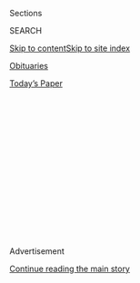 <div id="app">

<div>

<div>

<div>

<div class="NYTAppHideMasthead css-1q2w90k e1suatyy0">

<div class="section css-ui9rw0 e1suatyy2">

<div class="css-eph4ug er09x8g0">

<div class="css-6n7j50">

</div>

<span class="css-1dv1kvn">Sections</span>

<div class="css-10488qs">

<span class="css-1dv1kvn">SEARCH</span>

</div>

[Skip to content](#site-content)[Skip to site
index](#site-index)

</div>

<div id="masthead-section-label" class="css-1wr3we4 eaxe0e00">

[Obituaries](https://www.nytimes.com/section/obituaries)

</div>

<div class="css-10698na e1huz5gh0">

</div>

</div>

<div id="masthead-bar-one" class="section hasLinks css-15hmgas e1csuq9d3">

<div class="css-uqyvli e1csuq9d0">

</div>

<div class="css-1uqjmks e1csuq9d1">

</div>

<div class="css-9e9ivx">

[](https://myaccount.nytimes.com/auth/login?response_type=cookie&client_id=vi)

</div>

<div class="css-1bvtpon e1csuq9d2">

[Today’s
Paper](https://www.nytimes.com/section/todayspaper)

</div>

</div>

</div>

</div>

<div data-aria-hidden="false">

<div id="site-content" data-role="main">

<div>

<div class="css-1aor85t" style="opacity:0.000000001;z-index:-1;visibility:hidden">

<div class="css-1hqnpie">

<div class="css-epjblv">

<span class="css-17xtcya">[Obituaries](/section/obituaries)</span><span class="css-x15j1o">|</span><span class="css-fwqvlz">Wilford
Brimley, ‘Cocoon’ Star and Quaker Oats Pitchman, Is Dead at
85</span>

</div>

<div class="css-k008qs">

<div class="css-1iwv8en">

<span class="css-18z7m18"></span>

<div>

</div>

</div>

<span class="css-1n6z4y">https://nyti.ms/3jWEk6d</span>

<div class="css-1705lsu">

<div class="css-4xjgmj">

<div class="css-4skfbu" data-role="toolbar" data-aria-label="Social Media Share buttons, Save button, and Comments Panel with current comment count" data-testid="share-tools">

  - 
  - 
  - 
  - 
    
    <div class="css-6n7j50">
    
    </div>

  - 
  - 

</div>

</div>

</div>

</div>

</div>

</div>

<div id="NYT_TOP_BANNER_REGION" class="css-13pd83m">

</div>

<div id="top-wrapper" class="css-1sy8kpn">

<div id="top-slug" class="css-l9onyx">

Advertisement

</div>

[Continue reading the main
story](#after-top)

<div class="ad top-wrapper" style="text-align:center;height:100%;display:block;min-height:250px">

<div id="top" class="place-ad" data-position="top" data-size-key="top">

</div>

</div>

<div id="after-top">

</div>

</div>

<div>

<div id="sponsor-wrapper" class="css-1hyfx7x">

<div id="sponsor-slug" class="css-19vbshk">

Supported by

</div>

[Continue reading the main
story](#after-sponsor)

<div id="sponsor" class="ad sponsor-wrapper" style="text-align:center;height:100%;display:block">

</div>

<div id="after-sponsor">

</div>

</div>

<div class="css-186x18t">

</div>

<div class="css-1vkm6nb ehdk2mb0">

# Wilford Brimley, ‘Cocoon’ Star and Quaker Oats Pitchman, Is Dead at 85

</div>

Recognizable by his walrus mustache, the actor specialized in playing
cantankerous characters in “Absence of Malice,” “The Natural” and other
films.

<div class="css-79elbk" data-testid="photoviewer-wrapper">

<div class="css-z3e15g" data-testid="photoviewer-wrapper-hidden">

</div>

<div class="css-1a48zt4 ehw59r15" data-testid="photoviewer-children">

![<span class="css-16f3y1r e13ogyst0" data-aria-hidden="true">Wilford
Brimley in a scene from “Absence of Malice.” “I’m never the leading
man,” he said in 1993. “I never get the girl. And I never get to take
my shirt
off.”</span><span class="css-cnj6d5 e1z0qqy90" itemprop="copyrightHolder"><span class="css-1ly73wi e1tej78p0">Credit...</span><span><span>Columbia
Pictures</span></span></span>](https://static01.nyt.com/images/2020/08/03/world/00brimley/00brimley-articleLarge-v2.jpg?quality=75&auto=webp&disable=upscale)

</div>

</div>

<div class="css-18e8msd">

<div class="css-vp77d3 epjyd6m0">

<div class="css-1baulvz">

By [<span class="css-1baulvz last-byline" itemprop="name">William
Grimes</span>](https://www.nytimes.com/by/william-grimes)

</div>

</div>

  - 
    
    <div class="css-ld3wwf e16638kd2">
    
    Aug. 1,
    2020
    
    </div>

  - 
    
    <div class="css-4xjgmj">
    
    <div class="css-d8bdto" data-role="toolbar" data-aria-label="Social Media Share buttons, Save button, and Comments Panel with current comment count" data-testid="share-tools">
    
      - 
      - 
      - 
      - 
        
        <div class="css-6n7j50">
        
        </div>
    
      - 
      - 
    
    </div>
    
    </div>

</div>

</div>

<div class="section meteredContent css-1r7ky0e" name="articleBody" itemprop="articleBody">

<div class="css-1fanzo5 StoryBodyCompanionColumn">

<div class="css-53u6y8">

Wilford Brimley, a portly actor with a walrus mustache who found his
niche playing cantankerous coots in “Absence of Malice,” “The Natural,”
“Cocoon” and other films, died on Saturday in a hospital in St.
George, Utah. He was 85.

He had been sick for two months with a kidney ailment, said his agent,
Lynda Bensky.

Mr. Brimley had played the Walton Mountain resident Horace Brimley in a
recurring role on the television series “The Waltons” when Michael
Douglas, the producer of “The China Syndrome,” gave him his breakthrough
role: Ted Spindler, an assistant engineer at a nuclear plant.

In the film’s climactic scene, in which he is being interviewed by a
crusading television reporter played by Jane Fonda, Mr. Brimley
delivered an impassioned defense of his boss (Jack Lemmon), who had
precipitated a crisis to draw public attention to defects at the plant.

In an article for The New York Times singling out Mr. Brimley as a
talent to watch, Janet Maslin called him “the mustachioed man who very
nearly steals the ending of ‘China Syndrome’ from Jane Fonda.”

</div>

</div>

<div class="css-1fanzo5 StoryBodyCompanionColumn">

<div class="css-53u6y8">

Mr. Brimley followed up with a small but memorable performance as a
pugnacious district attorney in [“Absence of
Malice”](https://www.youtube.com/watch?v=btqBJJF2yvE "Brimley in \"Absence of Malice\"")
and with supporting roles in “The Natural,” as the put-upon manager of a
losing baseball team, and “The Firm,” in which he played the sinister
head of security at an unsavory law firm.

In Ron Howard’s 1985 fantasy film “Cocoon,” Mr. Brimley delivered one of
his most engaging performances, as a Florida retiree who, with Don
Ameche and Hume Cronyn, regains his youth after swimming in a magic
pool.

“Wilford’s a testy guy, not an easy guy to work with all the time, but
he has great instincts,” Mr. Howard told The Times in 1985. “Many of his
scenes were totally improvised.”

</div>

</div>

<div class="css-cfo9c3">

</div>

<div class="css-1fanzo5 StoryBodyCompanionColumn">

<div class="css-53u6y8">

In the 1980s and 1990s Mr. Brimley was a television fixture as a
spokesman for [Quaker
Oats](https://www.youtube.com/watch?v=GOLXnkbfEuo "Brimley Quaker Oats commercial"),
gruffly telling viewers to eat the cereal because “it’s the right thing
to do,” and [Liberty
Medical](https://www.youtube.com/watch?v=1K93EPoO7is "Brimley commercial for Liberty Medical"),
a company selling diabetes-testing supplies. Mr. Brimley learned that he
had the disease in the late 1970s.

</div>

</div>

<div class="css-1fanzo5 StoryBodyCompanionColumn">

<div class="css-53u6y8">

When interviewed, Mr. Brimley played down his talent; he described
himself as “just a guy, just a feller” to The [Powell
Tribune](http://www.powelltribune.com/news/item/12188-%E2%80%98just-a-feller%E2%80%99-actor-wilford-brimley-reflects-on-long-career-stars-he%E2%80%99s-known-and-the-music-he-loves-to-sing "Powell Tribune profile of Brimley")
of Wyoming in 2014. “I can’t talk about acting,” he said. “I don’t know
anything about it. I was just lucky enough to get hired.”

Anthony Wilford Brimley was born on Sept. 27, 1934, in Salt Lake City.
His father, a real estate broker, sold the family farm in 1939 and moved
his family to Santa Monica, Calif.

Tony, as he was known, dropped out of school at 14 and worked as a
cowboy in Idaho, Nevada and Arizona before enlisting in the Marine
Corps, which sent him to the Aleutian Islands. After leaving the
service, he worked as a ranch hand, wrangler and blacksmith. Briefly, he
was a bodyguard for Howard Hughes.

He began shoeing horses for television and film westerns, and gradually
took nonspeaking roles on horseback. He appeared as a stuntman in
“Bandolero\!,” in an uncredited role in “True Grit” and as a
blacksmith in the television series “Kung Fu.”

</div>

</div>

<div class="css-79elbk" data-testid="photoviewer-wrapper">

<div class="css-z3e15g" data-testid="photoviewer-wrapper-hidden">

</div>

<div class="css-1a48zt4 ehw59r15" data-testid="photoviewer-children">

![<span class="css-16f3y1r e13ogyst0" data-aria-hidden="true"> The
film’s director, Ron Howard, said of Mr. Brimley: “Wilford’s a testy
guy, not an easy guy to work with all the time, but he has great
instincts. Many of his scenes were totally
improvised.”</span><span class="css-cnj6d5 e1z0qqy90" itemprop="copyrightHolder"><span class="css-1ly73wi e1tej78p0">Credit...</span><span>United
Archives
GmbH/Alamy</span></span>](https://static01.nyt.com/images/2020/08/03/obituaries/01brimley-cocoon/01brimley-cocoon-articleLarge.jpg?quality=75&auto=webp&disable=upscale)

</div>

</div>

<div class="css-1fanzo5 StoryBodyCompanionColumn">

<div class="css-53u6y8">

After “The China Syndrome,” he worked steadily. He played Harry, the
former manager of the country singer played by Robert Duvall, in
[“Tender
Mercies,”](https://www.youtube.com/watch?v=d40BjDgpdwU "Brimley in \"Tender Mercies\"")
and the eccentric tycoon Bradley Tozer in the Tom Selleck adventure film
“High Road to China,” before returning to the role of Ben Luckett in
“Cocoon: The Return.”

From 1986 to 1988 he had a starring role as Gus Witherspoon, the
opinionated but lovable grandfather in the NBC series “Our House,” yet
again confounding the usual Hollywood aging process by portraying, in
his early 50s, a character who was 65.

</div>

</div>

<div class="css-1fanzo5 StoryBodyCompanionColumn">

<div class="css-53u6y8">

“I’m never the leading man,” he told The Dallas Morning News in 1993. “I
never get the girl. And I never get to take my shirt off. I started by
playing fathers to guys who were 25 years older than I was.”

In part because of his television commercials, Mr. Brimley made the
transition from actor to comic source material. John Goodman did a
parody of his diabetes commercial on [“Saturday Night
Live,”](https://video.yahoo.com/liberty-medical-000000755.html "John Goodman \"SNL\" parody")
and in 1997 he appeared in a cameo role on “Seinfeld” as the
short-tempered postmaster general, Henry Atkins.

He had a pleasant singing voice and recorded several albums of jazz
standards, including “This Time the Dream’s on Me” and “Wilford Brimley
With the Jeff Hamilton Trio.” He could more than hold his own as a
[guitarist](https://www.youtube.com/watch?v=WAft2naOgGc "Brimley on guitar")
too.

Mr. Brimley’s first wife, the former Lynne Bagley, died in 2000. He is
survived by his wife, Beverly, and three sons from his first marriage,
James, John and William. Another son, Lawrence, died in
infancy.<span class="css-8l6xbc evw5hdy0"> </span>Complete information
on other survivors was not immediately
available.<span class="css-8l6xbc evw5hdy0"> </span>

As Mr. Howard noted, Mr. Brimley came by his
[cussedness](https://www.youtube.com/watch?v=DLqX7Vi9yT8&list=PLy1Yuw2wBXtCMd3A4mbt2x4Z8ty3S_YFF "Brimley appearance on Craig Ferguson talk show")naturally.
In “Miracles and Mercies,” a documentary about the making of “Tender
Mercies,” Mr. Duvall recalled a set-to between Mr. Brimley and the
director Bruce Beresford, who had made a suggestion about how Mr.
Brimley might play the role of Harry.

“Now look, let me tell you something, I’m Harry,” he recalled Mr.
Brimley telling Mr. Beresford. “Harry’s not over there, Harry’s not over
here. Until you fire me or get another actor, I’m Harry, and whatever I
do is fine ‘cause I’m Harry.”

Aimee Ortiz contributed reporting.

</div>

</div>

</div>

<div>

</div>

<div>

</div>

<div>

</div>

<div>

<div id="bottom-wrapper" class="css-1ede5it">

<div id="bottom-slug" class="css-l9onyx">

Advertisement

</div>

[Continue reading the main
story](#after-bottom)

<div id="bottom" class="ad bottom-wrapper" style="text-align:center;height:100%;display:block;min-height:90px">

</div>

<div id="after-bottom">

</div>

</div>

</div>

</div>

</div>

## Site Index

<div>

</div>

## Site Information Navigation

  - [© <span>2020</span> <span>The New York Times
    Company</span>](https://help.nytimes.com/hc/en-us/articles/115014792127-Copyright-notice)

<!-- end list -->

  - [NYTCo](https://www.nytco.com/)
  - [Contact
    Us](https://help.nytimes.com/hc/en-us/articles/115015385887-Contact-Us)
  - [Work with us](https://www.nytco.com/careers/)
  - [Advertise](https://nytmediakit.com/)
  - [T Brand Studio](http://www.tbrandstudio.com/)
  - [Your Ad
    Choices](https://www.nytimes.com/privacy/cookie-policy#how-do-i-manage-trackers)
  - [Privacy](https://www.nytimes.com/privacy)
  - [Terms of
    Service](https://help.nytimes.com/hc/en-us/articles/115014893428-Terms-of-service)
  - [Terms of
    Sale](https://help.nytimes.com/hc/en-us/articles/115014893968-Terms-of-sale)
  - [Site
    Map](https://spiderbites.nytimes.com)
  - [Help](https://help.nytimes.com/hc/en-us)
  - [Subscriptions](https://www.nytimes.com/subscription?campaignId=37WXW)

</div>

</div>

</div>

</div>
